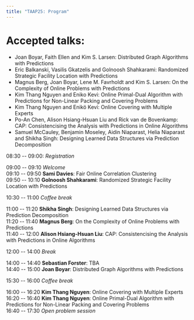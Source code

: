 ```yaml
---
title: "TAAP25: Program"
---
```


# Accepted talks:


*	Joan Boyar, Faith Ellen and Kim S. Larsen:	Distributed Graph Algorithms with Predictions
*	Eric Balkanski, Vasilis Gkatzelis and Golnoosh Shahkarami:	Randomized Strategic Facility Location with Predictions
* Magnus Berg, Joan Boyar, Lene M. Favrholdt and Kim S. Larsen:	On the Complexity of Online Problems with Predictions
* Kim Thang Nguyen and Eniko Kevi:	Online Primal-Dual Algorithm with Predictions for Non-Linear Packing and Covering Problems
*	Kim Thang Nguyen and Enikö Kevi:	Online Covering with Multiple Experts
*	Po-An Chen, Alison Hsiang-Hsuan Liu and Rick van de Bovenkamp:	CAP: Consistencising the Analysis with Predictions in Online Algorithms
*	Samuel McCauley, Benjamin Moseley, Aidin Niaparast, Helia Niaparast and Shikha Singh:	Designing Learned Data Structures via Prediction Decomposition


08:30 -- 09:00: _Registration_

09:00 -- 09:10 _Welcome_  
09:10 -- 09:50 **Sami Davies**: Fair Online Correlation Clustering  
09:50 -- 10:10 **Golnoosh Shahkarami**: Randomized Strategic Facility Location with Predictions

10:30 -- 11:00 _Coffee break_

11:00 -- 11:20 **Shikha Singh**: Designing Learned Data Structures via Prediction Decomposition  
11:20 -- 11:40 **Magnus Berg**: On the Complexity of Online Problems with Predictions  
11:40 -- 12:00 **Alison Hsiang-Hsuan Liu**: CAP: Consistencising the Analysis with Predictions in Online Algorithms  

12:00 -- 14:00 _Break_

14:00 -- 14:40 **Sebastian Forster**: TBA  
14:40 -- 15:00 **Joan Boyar**: Distributed Graph Algorithms with Predictions  

15:30 -- 16:00 _Coffee break_

16:00 -- 16:20 **Kim Thang Nguyen**: Online Covering with Multiple Experts  
16:20 -- 16:40 **Kim Thang Nguyen**: Online Primal-Dual Algorithm with Predictions for Non-Linear Packing and Covering Problems  
16:40 -- 17:30 _Open problem session_
